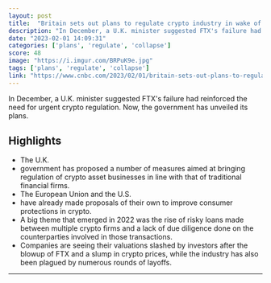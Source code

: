```yaml
---
layout: post
title:  "Britain sets out plans to regulate crypto industry in wake of FTX collapse"
description: "In December, a U.K. minister suggested FTX's failure had reinforced the need for urgent crypto regulation. Now, the government has unveiled its plans."
date: "2023-02-01 14:09:31"
categories: ['plans', 'regulate', 'collapse']
score: 48
image: "https://i.imgur.com/BRPuK9e.jpg"
tags: ['plans', 'regulate', 'collapse']
link: "https://www.cnbc.com/2023/02/01/britain-sets-out-plans-to-regulate-crypto-industry-in-wake-of-ftx-collapse.html"
---
```


In December, a U.K. minister suggested FTX's failure had reinforced the need for urgent crypto regulation. Now, the government has unveiled its plans.

## Highlights

- The U.K.
- government has proposed a number of measures aimed at bringing regulation of crypto asset businesses in line with that of traditional financial firms.
- The European Union and the U.S.
- have already made proposals of their own to improve consumer protections in crypto.
- A big theme that emerged in 2022 was the rise of risky loans made between multiple crypto firms and a lack of due diligence done on the counterparties involved in those transactions.
- Companies are seeing their valuations slashed by investors after the blowup of FTX and a slump in crypto prices, while the industry has also been plagued by numerous rounds of layoffs.

---
